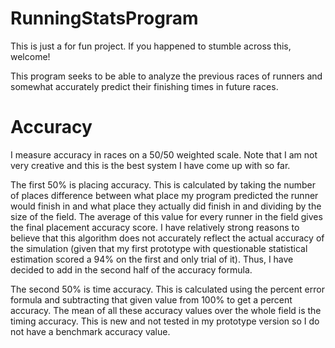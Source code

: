 # RunningStatsProgram
This is just a for fun project.
If you happened to stumble across this, welcome!

This program seeks to be able to analyze the previous races of runners and somewhat accurately predict their finishing times in future races.

# Accuracy
I measure accuracy in races on a 50/50 weighted scale. Note that I am not very creative and this is the best system I have come up with so far.

The first 50% is placing accuracy. This is calculated by taking the number of places difference between what place my program predicted the runner would finish in and what place they actually did finish in and dividing by the size of the field. The average of this value for every runner in the field gives the final placement accuracy score.
I have relatively strong reasons to believe that this algorithm does not accurately reflect the actual accuracy of the simulation (given that my first prototype with questionable statistical estimation scored a 94% on the first and only trial of it). Thus, I have decided to add in the second half of the accuracy formula.

The second 50% is time accuracy. This is calculated using the percent error formula and subtracting that given value from 100% to get a percent accuracy. The mean of all these accuracy values over the whole field is the timing accuracy. This is new and not tested in my prototype version so I do not have a benchmark accuracy value.
